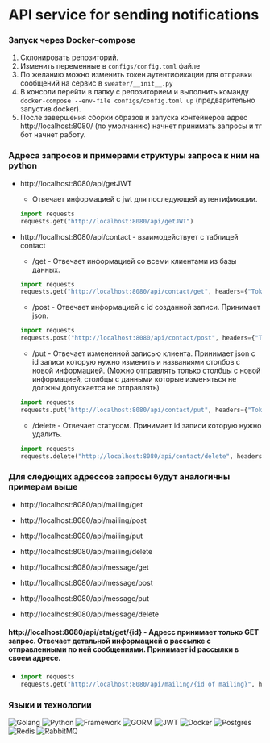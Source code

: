 # API service for sending notifications

### Запуск через Docker-compose
1. Склонировать репозиторий.
2. Изменить переменные в `configs/config.toml` файле
3. По желанию можно изменить токен аутентификации для отправки сообщений на сервис в ```sweater/__init__.py```
4. В консоли перейти в папку с репозиторием и выполнить команду ```docker-compose --env-file configs/config.toml up``` (предварительно запустив docker).
5. После завершения сборки образов и запуска контейнеров адрес http://localhost:8080/ (по умолчанию) начнет принимать запросы и тг бот начнет работу.

### Адреса запросов и примерами структуры запроса к ним на python
* http://localhost:8080/api/getJWT
    * Отвечает информацией с jwt для последующей аутентификации.
    ```Python
    import requests
    requests.get("http://localhost:8080/api/getJWT")
    ```

* http://localhost:8080/api/contact - взаимодействует с таблицей contact
    * /get - Отвечает информацией со всеми клиентами из базы данных.
    ```Python
    import requests
    requests.get("http://localhost:8080/api/contact/get", headers={"Token": "some token"})
    ```

    * /post - Отвечает информацией с id созданной записи. Принимает json.
    ```Python
    import requests
    requests.post("http://localhost:8080/api/contact/post", headers={"Token": "some token"}, json={"number":"+7917235678", "operator_code":"917", "tag":"tag1", "time_zone":"+2"})
    ```

    * /put - Отвечает измененной записью клиента. Принимает json с id записи которую нужно изменить и названиями столбов с новой информацией. (Можно отправлять только столбцы с новой информацией, столбцы с данными которые изменяться не должны допускается не отправлять)
    ```Python
    import requests
    requests.put("http://localhost:8080/api/contact/put", headers={"Token": "some token"}, json={"change": "2", "tag": "tag1", "time_zone": "+6", "number":"+791723534"})
    ```

    * /delete - Отвечает статусом. Принимает id записи которую нужно удалить.
    ```Python
    import requests
    requests.delete("http://localhost:8080/api/contact/delete", headers={"Token": "some token"}, json={"id": 2})
    ```


### Для следющих адрессов запросы будут аналогичны примерам выше
* http://localhost:8080/api/mailing/get
* http://localhost:8080/api/mailing/post
* http://localhost:8080/api/mailing/put
* http://localhost:8080/api/mailing/delete

* http://localhost:8080/api/message/get
* http://localhost:8080/api/message/post
* http://localhost:8080/api/message/put
* http://localhost:8080/api/message/delete

#### http://localhost:8080/api/stat/get/{id} - Адресс принимает только GET запрос. Отвечает детальной информацией о рассылке с отправленными по ней сообщениями. Принимает id рассылки в своем адресе.
* ```Python
  import requests
  requests.get("http://localhost:8080/api/mailing/{id of mailing}", headers={"Token": "some token"})
  ```


### Языки и технологии
![Golang](https://img.shields.io/badge/-Golang-090909?style=for-the-badge&logo=go)
![Python](https://img.shields.io/badge/-Python-090909?style=for-the-badge&logo=python)
![Framework](https://img.shields.io/badge/-Gin_Framework-090909?style=for-the-badge)
![GORM](https://img.shields.io/badge/-GORM-090909?style=for-the-badge&)
![JWT](https://img.shields.io/badge/-jwt_authontification-090909?style=for-the-badge)
![Docker](https://img.shields.io/badge/-Docker-090909?style=for-the-badge&logo=Docker)
![Postgres](https://img.shields.io/badge/-Postgres-090909?style=for-the-badge&logo=Postgresql)
![Redis](https://img.shields.io/badge/-Redis-090909?style=for-the-badge&logo=Redis)
![RabbitMQ](https://img.shields.io/badge/-RabbitMQ-090909?style=for-the-badge&logo=RabbitMQ)